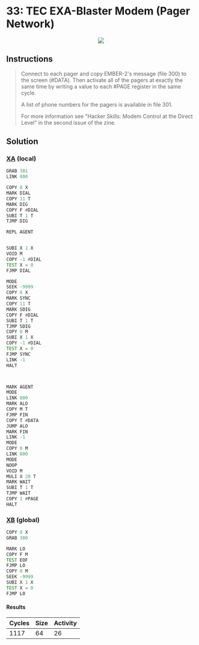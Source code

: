 # 33: TEC EXA-Blaster Modem (Pager Network)

<div align="center"><img src="EXAPUNKS - TEC EXA-Blaster™ Modem (1117, 64, 26, 2023-12-01-13-53-40).gif" /></div>

## Instructions
> Connect to each pager and copy EMBER-2's message (file 300) to the screen (#DATA). Then activate all of the pagers at exactly the same time by writing a value to each #PAGE register in the same cycle.
> 
> A list of phone numbers for the pagers is available in file 301.
> 
> For more information see "Hacker Skills: Modem Control at the Direct Level" in the second issue of the zine.

## Solution

### [XA](XA.exa) (local)
```asm
GRAB 301
LINK 800

COPY 8 X
MARK DIAL
COPY 11 T
MARK DIG
COPY F #DIAL
SUBI T 1 T
TJMP DIG

REPL AGENT


SUBI X 1 X
VOID M
COPY -1 #DIAL
TEST X = 0
FJMP DIAL

MODE
SEEK -9999
COPY 8 X
MARK SYNC
COPY 11 T
MARK SDIG
COPY F #DIAL
SUBI T 1 T
TJMP SDIG
COPY 0 M
SUBI X 1 X
COPY -1 #DIAL
TEST X = 0
FJMP SYNC
LINK -1
HALT



MARK AGENT 
MODE
LINK 800
MARK ALO
COPY M T
FJMP FIN
COPY T #DATA
JUMP ALO
MARK FIN
LINK -1
MODE
COPY 0 M
LINK 800
MODE
NOOP
VOID M
MULI X 20 T
MARK WAIT
SUBI T 1 T
TJMP WAIT
COPY 1 #PAGE
HALT


```

### [XB](XB.exa) (global)
```asm
COPY 8 X
GRAB 300

MARK LO
COPY F M
TEST EOF
FJMP LO
COPY 0 M
SEEK -9999
SUBI X 1 X
TEST X = 0
FJMP LO
```

#### Results
| Cycles | Size | Activity |
|--------|------|----------|
| 1117   | 64   | 26       |
